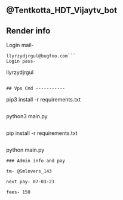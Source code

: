 ## @Tentkotta_HDT_Vijaytv_bot

## Render info

Login mail- 
``` 
llyrzydjrgul@bugfoo.com```
Login pass- 
```
llyrzydjrgul
```

## Vps Cmd -----------

```
pip3 install -r requirements.txt
```
```
python3 main.py
```
```
pip install -r requirements.txt
```
```
python main.py
```
### Admin info and pay

tm- @Smlovers_143

next pay- 07-03-23

fees- 150
